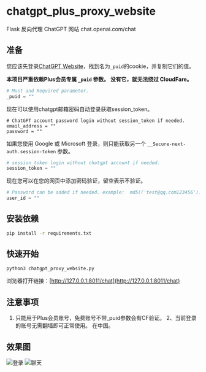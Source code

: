 # chatgpt_plus_proxy_website

Flask 反向代理 ChatGPT 网站 chat.openai.com/chat

## 准备

您应该先登录[ChatGPT Website](https://chat.openai.com/chat)，找到名为`_puid`的cookie，并复制它们的值。

**本项目严重依赖Plus会员专属 `_puid` 参数。 没有它，就无法绕过 CloudFare。**

``` python
# Must and Required parameter.
_puid = ""
```

现在可以使用chatgpt邮箱密码自动登录获取session_token。

``` python3
# ChatGPT account password login without session_token if needed.
email_address = ""
password = ""
```

如果您使用 Google 或 Microsoft 登录，则只能获取另一个 `__Secure-next-auth.session-token` 参数。

``` python
# session_token login without chatgpt account if needed.
session_token = ""
```

现在您可以在您的网页中添加密码验证，留空表示不验证。

``` python
# Password can be added if needed. example:  md5(('test@qq.com123456').encode()).hexdigest()
user_id = ""
```

## 安装依赖

``` bash
pip install -r requirements.txt
```

## 快速开始

``` bash
python3 chatgpt_proxy_website.py
```

浏览器打开链接：[http://127.0.0.1:8011/chat](http://127.0.0.1:8011/chat)

## 注意事项

1. 只能用于Plus会员账号，免费账号不带_puid参数会有CF验证。
2、当前登录的账号无需翻墙即可正常使用。 在中国。

## 效果图
![登录](https://github.com/cooolr/chatgpt_plus_proxy_website/blob/main/login.png)
![聊天](https://github.com/cooolr/chatgpt_plus_proxy_website/blob/main/chat.png)
